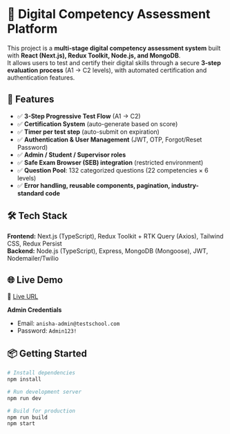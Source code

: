 # 📝 Digital Competency Assessment Platform  

This project is a **multi-stage digital competency assessment system** built with **React (Next.js), Redux Toolkit, Node.js, and MongoDB**.  
It allows users to test and certify their digital skills through a secure **3-step evaluation process** (A1 → C2 levels), with automated certification and authentication features.  

## 🚀 Features  
- ✅ **3-Step Progressive Test Flow** (A1 → C2)  
- ✅ **Certification System** (auto-generate based on score)  
- ✅ **Timer per test step** (auto-submit on expiration)  
- ✅ **Authentication & User Management** (JWT, OTP, Forgot/Reset Password)  
- ✅ **Admin / Student / Supervisor roles**  
- ✅ **Safe Exam Browser (SEB) integration** (restricted environment)  
- ✅ **Question Pool**: 132 categorized questions (22 competencies × 6 levels)  
- ✅ **Error handling, reusable components, pagination, industry-standard code**  

## 🛠️ Tech Stack  
**Frontend:** Next.js (TypeScript), Redux Toolkit + RTK Query (Axios), Tailwind CSS, Redux Persist  
**Backend:** Node.js (TypeScript), Express, MongoDB (Mongoose), JWT, Nodemailer/Twilio  

## 🌐 Live Demo  
🔗 [Live URL](https://test-assessment-program.netlify.app/)  

**Admin Credentials**  
- Email: `anisha-admin@testschool.com`  
- Password: `Admin123!`  

## 📦 Getting Started  

```bash
# Install dependencies
npm install

# Run development server
npm run dev

# Build for production
npm run build
npm start
